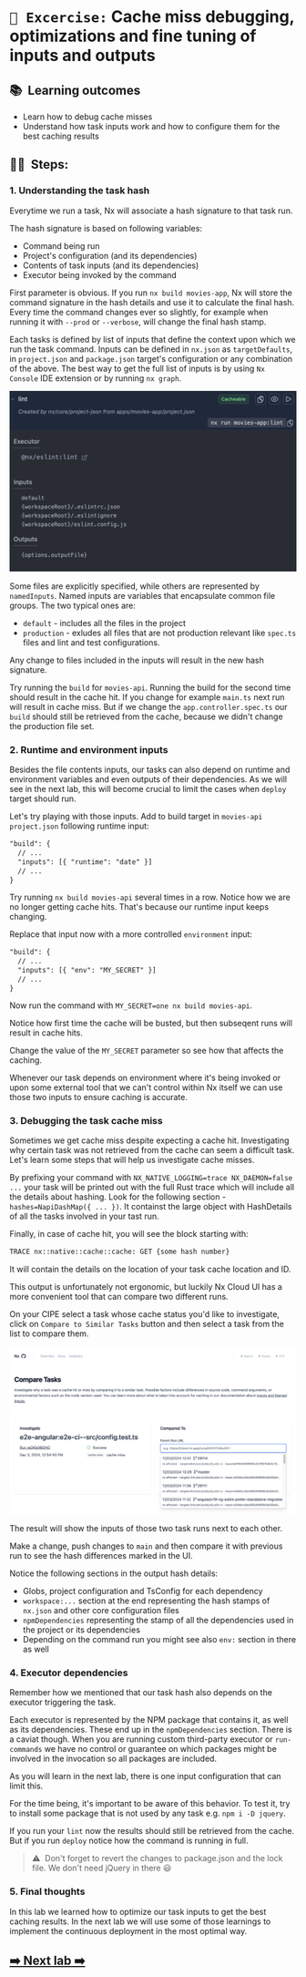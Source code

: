 # `📖 Excercise:` Cache miss debugging, optimizations and fine tuning of inputs and outputs

## 📚&nbsp;&nbsp;**Learning outcomes**
- Learn how to debug cache misses
- Understand how task inputs work and how to configure them for the best caching results

## 🏋️‍♀️&nbsp;&nbsp;Steps:

### 1. Understanding the task hash

Everytime we run a task, Nx will associate a hash signature to that task run.

The hash signature is based on following variables:
- Command being run
- Project's configuration (and its dependencies)
- Contents of task inputs (and its dependencies)
- Executor being invoked by the command

First parameter is obvious. If you run `nx build movies-app`, Nx will store the command signature in the hash details and use it to calculate the final hash. Every time the command changes ever so slightly, for example when running it with `--prod` or `--verbose`, will change the final hash stamp.

Each tasks is defined by list of inputs that define the context upon which we run the task command. Inputs can be defined in `nx.json` as `targetDefaults`, in `project.json` and `package.json` target's configuration or any combination of the above. The best way to get the full list of inputs is by using `Nx Console` IDE extension or by running `nx graph`.

![Lint task inputs](../assets/lint-inputs.png)

Some files are explicitly specified, while others are represented by `namedInputs`. Named inputs are variables that encapsulate common file groups. The two typical ones are:
- `default` - includes all the files in the project
- `production` - exludes all files that are not production relevant like `spec.ts` files and lint and test configurations.

Any change to files included in the inputs will result in the new hash signature.

Try running the `build` for `movies-api`. Running the build for the second time should result in the cache hit. If you change for example `main.ts` next run will result in cache miss. But if we change the `app.controller.spec.ts` our `build` should still be retrieved from the cache, because we didn't change the production file set.

### 2. Runtime and environment inputs

Besides the file contents inputs, our tasks can also depend on runtime and environment variables and even outputs of their dependencies. As we will see in the next lab, this will become crucial to limit the cases when `deploy` target should run.

Let's try playing with those inputs. Add to build target in `movies-api` `project.json` following runtime input:

```jsonc
"build": {
  // ...
  "inputs": [{ "runtime": "date" }]
  // ...
}
```

Try running `nx build movies-api` several times in a row. Notice how we are no longer getting cache hits. That's because our runtime input keeps changing.

Replace that input now with a more controlled `environment` input:

```jsonc
"build": {
  // ...
  "inputs": [{ "env": "MY_SECRET" }]
  // ...
}
```

Now run the command with `MY_SECRET=one nx build movies-api`. 

Notice how first time the cache will be busted, but then subseqent runs will result in cache hits.

Change the value of the `MY_SECRET` parameter so see how that affects the caching.

Whenever our task depends on environment where it's being invoked or upon some external tool that we can't control within Nx itself we can use those two inputs to ensure caching is accurate.

### 3. Debugging the task cache miss

Sometimes we get cache miss despite expecting a cache hit. Investigating why certain task was not retrieved from the cache can seem a difficult task. Let's learn some steps that will help us investigate cache misses.

By prefixing your command with `NX_NATIVE_LOGGING=trace NX_DAEMON=false ...` your task will be printed out with the full Rust trace which will include all the details about hashing. Look for the following section - `hashes=NapiDashMap({ ... })`. It containst the large object with HashDetails of all the tasks involved in your tast run.

Finally, in case of cache hit, you will see the block starting with:
```bash
TRACE nx::native::cache::cache: GET {some hash number}
```

It will contain the details on the location of your task cache location and ID.

This output is unfortunately not ergonomic, but luckily Nx Cloud UI has a more convenient tool that can compare two different runs.

On your CIPE select a task whose cache status you'd like to investigate, click on `Compare to Similar Tasks` button and then select a task from the list to compare them.

![Compare to similar task](../assets/compare-to-similar-tasks.png)

The result will show the inputs of those two task runs next to each other.

Make a change, push changes to `main` and then compare it with previous run to see the hash differences marked in the UI.

Notice the following sections in the output hash details:
- Globs, project configuration and TsConfig for each dependency
- `workspace:...` section at the end representing the hash stamps of `nx.json` and other core configuration files
- `npmDependencies` representing the stamp of all the dependencies used in the project or its dependencies
- Depending on the command run you might see also `env:` section in there as well

### 4. Executor dependencies

Remember how we mentioned that our task hash also depends on the executor triggering the task.

Each executor is represented by the NPM package that contains it, as well as its dependencies. These end up in the `npmDependencies` section. There is a caviat though. When you are running custom third-party executor or `run-commands` we have no control or guarantee on which packages might be involved in the invocation so all packages are included.

As you will learn in the next lab, there is one input configuration that can limit this.

For the time being, it's important to be aware of this behavior.
To test it, try to install some package that is not used by any task e.g. `npm i -D jquery`.

If you run your `lint` now the results should still be retrieved from the cache. But if you run `deploy` notice how the command is running in full.

> ⚠️&nbsp;&nbsp;Don't forget to revert the changes to package.json and the lock file. We don't need jQuery in there 😃

### 5. Final thoughts

In this lab we learned how to optimize our task inputs to get the best caching results. In the next lab we will use some of those learnings to implement the continuous deployment in the most optimal way.

## [➡️ Next lab ➡️](./continuous-deployment.md)
